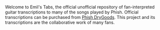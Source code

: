 Welcome to Emil's Tabs,  the official unofficial repository of fan-interpreted guitar transcriptions to many of the songs played by Phish.  Official transcriptions can be purchased from [Phish DryGoods](http://drygoods.phish.com).  This project and its transcriptions are the collaborative work of many fans.